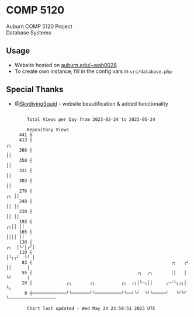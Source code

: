 # COMP 5120
Auburn COMP 5120 Project  
Database Systems

## Usage
- Website hosted on [auburn.edu/~wah0028](https://webhome.auburn.edu/~wah0028/)
- To create own instance, fill in the config vars in `src/database.php`

## Special Thanks
- [@SkydivingSquid](https://github.com/SkydivingSquid) - website beautification & added functionality

```

        Total Views per Day from 2023-02-24 to 2023-05-24

        Repository Views
     441 ┼
     413 ┤                                                                    ╭╮
     386 ┤                                                                    ││
     358 ┤                                                                    ││
     331 ┤                                                                    ││
     303 ┤                                                                    ││
     276 ┤                                                                 ╭╮ ││
     248 ┤                                                                 ││ ││
     220 ┤                                                                 ││ ││
     193 ┤                                                               ╭╮││ ││
     165 ┤                                                               ││││ ││
     138 ┤                                                           ╭╮  │╰╯│╭╯│
     110 ┤                                                           │╰╮╭╯  ╰╯ │
      83 ┤                                                     ╭╮   ╭╯ ││      │
      55 ┤                                        ╭╮  ╭╮       ││   │  ╰╯      │
      28 ┤             ╭╮       ╭╮          ╭╮  ╭╮│╰─╮││     ╭─╯╰╮╭╮│          ╰╮
       0 ┼─────────────╯╰───────╯╰──────────╯╰──╯╰╯  ╰╯╰─────╯   ╰╯╰╯           ╰──────────────────

        Chart last updated - Wed May 24 23:59:51 2023 UTC
        
```
